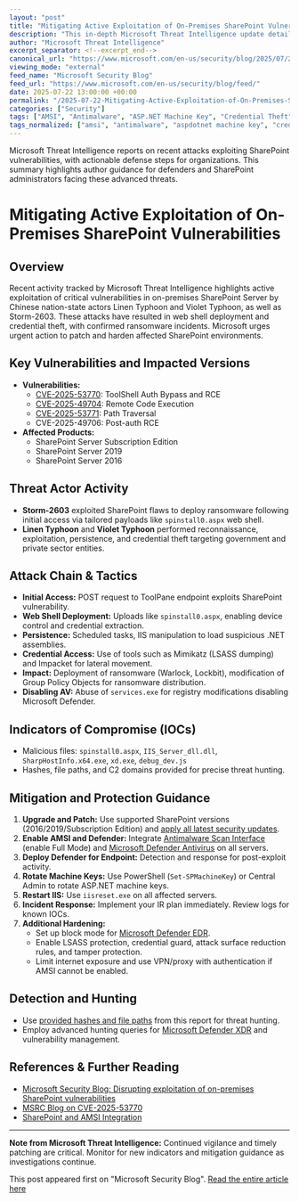 ```yaml
---
layout: "post"
title: "Mitigating Active Exploitation of On-Premises SharePoint Vulnerabilities"
description: "This in-depth Microsoft Threat Intelligence update details the ongoing exploitation of on-premises SharePoint Server vulnerabilities (CVE-2025-53770, CVE-2025-49704, and related CVEs) by identified nation-state threat actors, methods used in the attack chain (including web shell deployment and credential theft), and provides actionable mitigation guidance. The article underscores the critical importance of applying recent security updates, enabling AMSI and Microsoft Defender, rotating ASP.NET machine keys, and following incident response best practices to defend against ongoing and future threats, including ransomware attacks, as well as providing indicators of compromise, detection strategies, and hunting queries."
author: "Microsoft Threat Intelligence"
excerpt_separator: <!--excerpt_end-->
canonical_url: "https://www.microsoft.com/en-us/security/blog/2025/07/22/disrupting-active-exploitation-of-on-premises-sharepoint-vulnerabilities/"
viewing_mode: "external"
feed_name: "Microsoft Security Blog"
feed_url: "https://www.microsoft.com/en-us/security/blog/feed/"
date: 2025-07-22 13:00:00 +00:00
permalink: "/2025-07-22-Mitigating-Active-Exploitation-of-On-Premises-SharePoint-Vulnerabilities.html"
categories: ["Security"]
tags: ["AMSI", "Antimalware", "ASP.NET Machine Key", "Credential Theft", "CVE 49704", "CVE 53770", "CVE 53771", "IIS", "Impacket", "Incident Response", "Linen Typhoon", "Microsoft Defender", "Microsoft Defender For Endpoint", "Mimikatz", "News", "PowerShell", "Ransomware", "Security", "Security Update", "SharePoint Server", "Storm 2603", "Violet Typhoon", "Vulnerability Management", "Web Shell"]
tags_normalized: ["amsi", "antimalware", "aspdotnet machine key", "credential theft", "cve 49704", "cve 53770", "cve 53771", "iis", "impacket", "incident response", "linen typhoon", "microsoft defender", "microsoft defender for endpoint", "mimikatz", "news", "powershell", "ransomware", "security", "security update", "sharepoint server", "storm 2603", "violet typhoon", "vulnerability management", "web shell"]
---
```


Microsoft Threat Intelligence reports on recent attacks exploiting SharePoint vulnerabilities, with actionable defense steps for organizations. This summary highlights author guidance for defenders and SharePoint administrators facing these advanced threats.<!--excerpt_end-->

# Mitigating Active Exploitation of On-Premises SharePoint Vulnerabilities

## Overview

Recent activity tracked by Microsoft Threat Intelligence highlights active exploitation of critical vulnerabilities in on-premises SharePoint Server by Chinese nation-state actors Linen Typhoon and Violet Typhoon, as well as Storm-2603. These attacks have resulted in web shell deployment and credential theft, with confirmed ransomware incidents. Microsoft urges urgent action to patch and harden affected SharePoint environments.

## Key Vulnerabilities and Impacted Versions

- **Vulnerabilities:**
  - [CVE-2025-53770](https://msrc.microsoft.com/update-guide/vulnerability/CVE-2025-53770): ToolShell Auth Bypass and RCE
  - [CVE-2025-49704](https://msrc.microsoft.com/update-guide/vulnerability/CVE-2025-49704): Remote Code Execution
  - [CVE-2025-53771](https://msrc.microsoft.com/update-guide/vulnerability/CVE-2025-53771): Path Traversal
  - CVE-2025-49706: Post-auth RCE
- **Affected Products:**
  - SharePoint Server Subscription Edition
  - SharePoint Server 2019
  - SharePoint Server 2016

## Threat Actor Activity

- **Storm-2603** exploited SharePoint flaws to deploy ransomware following initial access via tailored payloads like `spinstall0.aspx` web shell.
- **Linen Typhoon** and **Violet Typhoon** performed reconnaissance, exploitation, persistence, and credential theft targeting government and private sector entities.

## Attack Chain & Tactics

- **Initial Access:** POST request to ToolPane endpoint exploits SharePoint vulnerability.
- **Web Shell Deployment:** Uploads like `spinstall0.aspx`, enabling device control and credential extraction.
- **Persistence:** Scheduled tasks, IIS manipulation to load suspicious .NET assemblies.
- **Credential Access:** Use of tools such as Mimikatz (LSASS dumping) and Impacket for lateral movement.
- **Impact:** Deployment of ransomware (Warlock, Lockbit), modification of Group Policy Objects for ransomware distribution.
- **Disabling AV:** Abuse of `services.exe` for registry modifications disabling Microsoft Defender.

## Indicators of Compromise (IOCs)

- Malicious files: `spinstall0.aspx`, `IIS_Server_dll.dll`, `SharpHostInfo.x64.exe`, `xd.exe`, `debug_dev.js`  
- Hashes, file paths, and C2 domains provided for precise threat hunting.

## Mitigation and Protection Guidance

1. **Upgrade and Patch:** Use supported SharePoint versions (2016/2019/Subscription Edition) and [apply all latest security updates](https://www.microsoft.com/en-us/security/blog/2025/07/22/disrupting-active-exploitation-of-on-premises-sharepoint-vulnerabilities/).
2. **Enable AMSI and Defender:** Integrate [Antimalware Scan Interface](https://learn.microsoft.com/windows/win32/amsi/antimalware-scan-interface-portal) (enable Full Mode) and [Microsoft Defender Antivirus](https://learn.microsoft.com/defender-endpoint/microsoft-defender-antivirus-on-windows-server) on all servers.
3. **Deploy Defender for Endpoint:** Detection and response for post-exploit activity.
4. **Rotate Machine Keys:** Use PowerShell (`Set-SPMachineKey`) or Central Admin to rotate ASP.NET machine keys.
5. **Restart IIS:** Use `iisreset.exe` on all affected servers.
6. **Incident Response:** Implement your IR plan immediately. Review logs for known IOCs.
7. **Additional Hardening:**
   - Set up block mode for [Microsoft Defender EDR](https://learn.microsoft.com/en-us/defender-endpoint/edr-in-block-mode).
   - Enable LSASS protection, credential guard, attack surface reduction rules, and tamper protection.
   - Limit internet exposure and use VPN/proxy with authentication if AMSI cannot be enabled.

## Detection and Hunting

- Use [provided hashes and file paths](https://msrc.microsoft.com/update-guide/vulnerability/CVE-2025-53770) from this report for threat hunting.
- Employ advanced hunting queries for [Microsoft Defender XDR](https://learn.microsoft.com/en-us/defender-xdr/security-copilot-in-microsoft-365-defender) and vulnerability management.

## References & Further Reading

- [Microsoft Security Blog: Disrupting exploitation of on-premises SharePoint vulnerabilities](https://www.microsoft.com/en-us/security/blog/2025/07/22/disrupting-active-exploitation-of-on-premises-sharepoint-vulnerabilities/)
- [MSRC Blog on CVE-2025-53770](https://msrc.microsoft.com/blog/2025/07/customer-guidance-for-sharepoint-vulnerability-cve-2025-53770/)
- [SharePoint and AMSI Integration](https://learn.microsoft.com/en-us/sharepoint/security-for-sharepoint-server/configure-amsi-integration)

---
**Note from Microsoft Threat Intelligence:** Continued vigilance and timely patching are critical. Monitor for new indicators and mitigation guidance as investigations continue.

This post appeared first on "Microsoft Security Blog". [Read the entire article here](https://www.microsoft.com/en-us/security/blog/2025/07/22/disrupting-active-exploitation-of-on-premises-sharepoint-vulnerabilities/)
